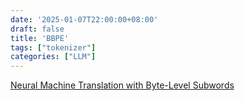 ```yaml
---
date: '2025-01-07T22:00:00+08:00'
draft: false
title: 'BBPE'
tags: ["tokenizer"]
categories: ["LLM"]
---
```


[Neural Machine Translation with Byte-Level Subwords](https://xves6ft58q.feishu.cn/docx/RN5WdjBokoNJkBxJ4xlcMr5ZnHd?from=from_copylink)
